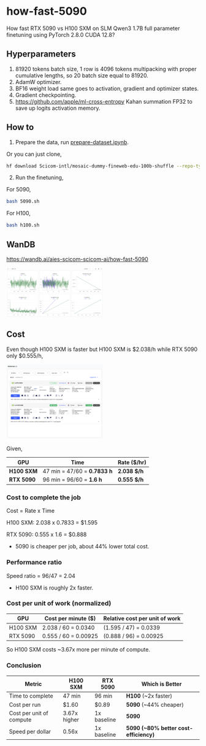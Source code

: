 # how-fast-5090

How fast RTX 5090 vs H100 SXM on SLM Qwen3 1.7B full parameter finetuning using PyTorch 2.8.0 CUDA 12.8?

## Hyperparameters

1. 81920 tokens batch size, 1 row is 4096 tokens multipacking with proper cumulative lengths, so 20 batch size equal to 81920.
2. AdamW optimizer.
3. BF16 weight load same goes to activation, gradient and optimizer states.
4. Gradient checkpointing.
5. https://github.com/apple/ml-cross-entropy Kahan summation FP32 to save up logits activation memory.

## How to

1. Prepare the data, run [prepare-dataset.ipynb](prepare-dataset.ipynb).

Or you can just clone,

```bash
hf download Scicom-intl/mosaic-dummy-fineweb-edu-100b-shuffle --repo-type=dataset --local-dir=./multipacking
```

2. Run the finetuning,

For 5090,

```bash
bash 5090.sh
```

For H100,

```bash
bash h100.sh
```

## WanDB

https://wandb.ai/aies-scicom-scicom-ai/how-fast-5090

<img src="wandb.png" width="50%">

## Cost

Even though H100 SXM is faster but H100 SXM is $2.038/h while RTX 5090 only $0.555/h,

<img src="price.png" width="50%">

Given,

| GPU          | Time                          | Rate ($/hr)   |
| ------------ | ----------------------------- | ------------- |
| **H100 SXM** | 47 min = 47/60 = **0.7833 h** | **2.038 $/h** |
| **RTX 5090** | 96 min = 96/60 = **1.6 h**    | **0.555 $/h** |

### Cost to complete the job

Cost = Rate x Time

H100 SXM:
2.038 x 0.7833 = $1.595

RTX 5090:
0.555 x 1.6 = $0.888

- 5090 is cheaper per job, about 44% lower total cost.

### Performance ratio

Speed ratio = 96/47 = 2.04

- H100 SXM is roughly 2x faster.

### Cost per unit of work (normalized)

| GPU      | Cost per minute ($)  | Relative cost per unit of work |
| -------- | -------------------- | ------------------------------ |
| H100 SXM | 2.038 / 60 = 0.0340  | (1.595 / 47) = 0.0339          |
| RTX 5090 | 0.555 / 60 = 0.00925 | (0.888 / 96) = 0.00925         |

So H100 SXM costs ~3.67x more per minute of compute.

### Conclusion

| Metric                   | H100 SXM     | RTX 5090    | Which is Better                        |
| ------------------------ | ------------ | ----------- | -------------------------------------- |
| Time to complete         | 47 min       | 96 min      | **H100** (~2x faster)                  |
| Cost per run             | $1.60        | $0.89       | **5090** (~44% cheaper)                |
| Cost per unit of compute | 3.67x higher | 1x baseline | **5090**                               |
| Speed per dollar         | 0.56x        | 1x baseline | **5090 (~80% better cost-efficiency)** |
